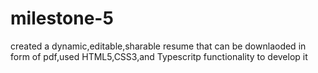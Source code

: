 # milestone-5
created a dynamic,editable,sharable resume that can be downlaoded in form of pdf,used HTML5,CSS3,and Typescritp functionality to develop it
